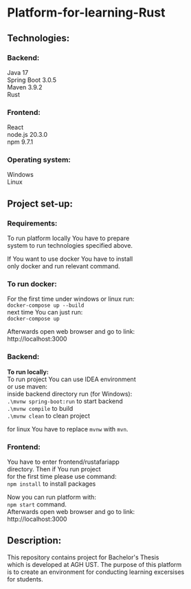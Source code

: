 # Platform-for-learning-Rust

## Technologies:

### Backend:
Java 17\
Spring Boot 3.0.5\
Maven 3.9.2\
Rust

### Frontend:
React\
node.js 20.3.0\
npm 9.7.1

### Operating system:
Windows\
Linux

## Project set-up:

### Requirements:
To run platform locally You have to prepare\
system to run technologies specified above.

If You want to use docker You have to install\
only docker and run relevant command.

### To run docker:
For the first time under windows or linux run:\
`docker-compose up --build`\
next time You can just run:\
`docker-compose up`

Afterwards open web browser and go to link:\
http://localhost:3000

### Backend:
**To run locally:**\
To run project You can use IDEA environment\
or use maven:\
inside backend directory run (for Windows):\
`.\mvnw spring-boot:run` to start backend\
`.\mvnw compile` to build\
`.\mvnw clean` to clean project

for linux You have to replace `mvnw` with `mvn`.

### Frontend:
You have to enter frontend/rustafariapp\
directory. Then if You run project\
for the first time please use command:\
`npm install` to install packages

Now you can run platform with:\
`npm start` command.\
Afterwards open web browser and go to link:\
http://localhost:3000

## Description:
This repository contains project for Bachelor's Thesis\
which is developed at AGH UST. The purpose of this platform\
is to create an environment for conducting learning excersises\
for students.
